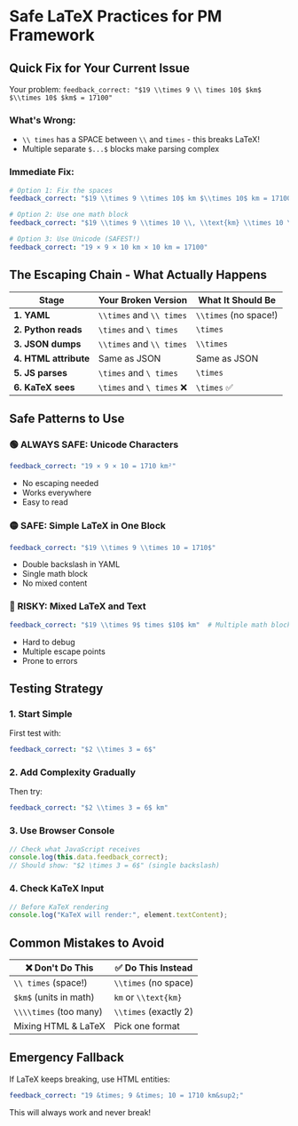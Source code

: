 # Safe LaTeX Practices for PM Framework

## Quick Fix for Your Current Issue

Your problem: `feedback_correct: "$19 \\times 9 \\ times 10$ $km$ $\\times 10$ $km$ = 17100"`

### What's Wrong:
- `\\ times` has a SPACE between `\\` and `times` - this breaks LaTeX!
- Multiple separate `$...$` blocks make parsing complex

### Immediate Fix:
```yaml
# Option 1: Fix the spaces
feedback_correct: "$19 \\times 9 \\times 10$ km $\\times 10$ km = 17100"

# Option 2: Use one math block
feedback_correct: "$19 \\times 9 \\times 10 \\, \\text{km} \\times 10 \\, \\text{km} = 17100$"

# Option 3: Use Unicode (SAFEST!)
feedback_correct: "19 × 9 × 10 km × 10 km = 17100"
```

## The Escaping Chain - What Actually Happens

| Stage | Your Broken Version | What It Should Be |
|-------|-------------------|-------------------|
| **1. YAML** | `\\times` and `\\ times` | `\\times` (no space!) |
| **2. Python reads** | `\times` and `\ times` | `\times` |
| **3. JSON dumps** | `\\times` and `\\ times` | `\\times` |
| **4. HTML attribute** | Same as JSON | Same as JSON |
| **5. JS parses** | `\times` and `\ times` | `\times` |
| **6. KaTeX sees** | `\times` and `\ times` ❌ | `\times` ✅ |

## Safe Patterns to Use

### 🟢 ALWAYS SAFE: Unicode Characters
```yaml
feedback_correct: "19 × 9 × 10 = 1710 km²"
```
- No escaping needed
- Works everywhere
- Easy to read

### 🟡 SAFE: Simple LaTeX in One Block
```yaml
feedback_correct: "$19 \\times 9 \\times 10 = 1710$"
```
- Double backslash in YAML
- Single math block
- No mixed content

### 🔴 RISKY: Mixed LaTeX and Text
```yaml
feedback_correct: "$19 \\times 9$ times $10$ km"  # Multiple math blocks
```
- Hard to debug
- Multiple escape points
- Prone to errors

## Testing Strategy

### 1. Start Simple
First test with:
```yaml
feedback_correct: "$2 \\times 3 = 6$"
```

### 2. Add Complexity Gradually
Then try:
```yaml
feedback_correct: "$2 \\times 3 = 6$ km"
```

### 3. Use Browser Console
```javascript
// Check what JavaScript receives
console.log(this.data.feedback_correct);
// Should show: "$2 \times 3 = 6$" (single backslash)
```

### 4. Check KaTeX Input
```javascript
// Before KaTeX rendering
console.log("KaTeX will render:", element.textContent);
```

## Common Mistakes to Avoid

| ❌ Don't Do This | ✅ Do This Instead |
|-----------------|-------------------|
| `\\ times` (space!) | `\\times` (no space) |
| `$km$` (units in math) | `km` or `\\text{km}` |
| `\\\\times` (too many) | `\\times` (exactly 2) |
| Mixing HTML & LaTeX | Pick one format |

## Emergency Fallback

If LaTeX keeps breaking, use HTML entities:
```yaml
feedback_correct: "19 &times; 9 &times; 10 = 1710 km&sup2;"
```

This will always work and never break!
